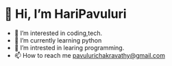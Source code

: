 # 👋 Hi, I’m HariPavuluri
- 👀 I’m interested in coding,tech.
- 🌱 I’m currently learning python
- 💞️ I’m intrested in learing programming.
- 📫 How to reach me pavulurichakravathy@gmail.com

<!---
HariPavuluri/HariPavuluri is a ✨ special ✨ repository because its `README.md` (this file) appears on your GitHub profile.
You can click the Preview link to take a look at your changes.
--->
